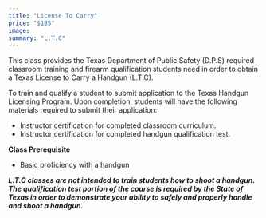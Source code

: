 ```yaml
---
title: "License To Carry"
price: "$185"
image: 
summary: "L.T.C"
---
```

This class provides the Texas Department of Public Safety (D.P.S) required classroom training and firearm qualification students need in order to obtain a Texas License to Carry a Handgun (L.T.C).

To train and qualify a student to submit application to the Texas Handgun Licensing Program. Upon completion, students will have the following materials required to submit their application:
-   Instructor certification for completed classroom curriculum.
-   Instructor certification for completed handgun qualification test.

**Class Prerequisite**
-   Basic proficiency with a handgun

***L.T.C classes are not intended to train students how to shoot a handgun. The qualification test portion of the course is required by the State of Texas in order to demonstrate your ability to safely and properly handle and shoot a handgun.***


<!--stackedit_data:
eyJoaXN0b3J5IjpbLTU1NTMzOTAzMiwtNjk3NjMzMDE2LC0xND
Q5NzU0MTA0LC04MDY1OTMzLC0xNTc5NDA2MzM3LDI5ODUxNjc0
MF19
-->